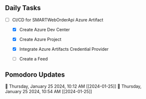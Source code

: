 ## Daily Tasks

- [ ] CI/CD for SMARTWebOrderApi Azure Artifact
	- [x] Create Azure Dev Center
	- [x] Create Azure Project
	- [x] Integrate Azure Artifacts Credential Provider
	- [ ] Create a Feed


## Pomodoro Updates

🍅 Thursday, January 25 2024, 10:12 AM [[2024-01-25]]
🍅 Thursday, January 25 2024, 10:54 AM [[2024-01-25]]